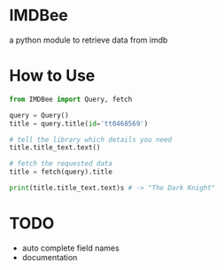 # IMDBee
a python module to retrieve data from imdb

# How to Use

```python
from IMDBee import Query, fetch

query = Query()
title = query.title(id='tt0468569')

# tell the library which details you need
title.title_text.text()

# fetch the requested data
title = fetch(query).title

print(title.title_text.text)s # -> "The Dark Knight"

```

# TODO
- auto complete field names
- documentation
